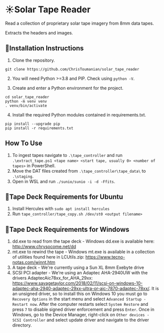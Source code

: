 # ☀️Solar Tape Reader
Read a collection of proprietary solar tape imagery from 8mm data tapes.

Extracts the headers and images.

## 📘Installation Instructions
1. Clone the repository.

```
git clone https://github.com/ChrisToumanian/solar_tape_reader
```

2. You will need Python >=3.8 and PIP. Check using `python -V`.

3. Create and enter a Python environment for the project.

```
cd solar_tape_reader
python -m venv venv
. venv/bin/activate
```

4. Install the required Python modules contained in requirements.txt.

```
pip install --upgrade pip
pip install -r requirements.txt
```

## How To Use
1. To ingest tapes navigate to `.\tape_controller` and run `.\extract_tape.ps1 <tape name> <start tape, usually 0> <number of tapes>` in PowerShell.
2. Move the DAT files created from `.\tape_controller\tape_data\` to `.\staging`.
3. Open in WSL and run `./sunio/sunio -i -d -Ffits`.

## 📼Tape Deck Requirements for Ubuntu
1. Install Hercules with `sudo apt install hercules`
2. Run `tape_controller/tape_copy.sh /dev/st0 <output filename>`

## 📼Tape Deck Requirements for Windows
1. dd.exe to read from the tape deck - Windows dd.exe is available here: http://www.chrysocome.net/dd
2. mt.exe to rewind the tape - Windows mt.exe is available in a collection of utilities found here in LCUtils.zip: https://www.tecno-notas.com/winnt.htm
3. A tape deck - We're currently using a Sun XL 8mm Exebyte drive
4. SCSI PCI adapter - We're using an Adaptec AHA-2940UW with the drivers AdaptecAic78xx_for_AHA_29xx:
https://www.savagetaylor.com/2018/02/11/scsi-on-windows-10-adaptec-aha-2940-adaptec-29xx-ultra-or-aic-7870-adaptec-78xx/. It is an unsigned driver, so to install this on Windows 10 you must go to `Recovery Options` in the start menu and select `Advanced Startup - Restart now`. After the computer restarts select `System Restore` and press `7` to disable signed driver enforcement and press `Enter`. Once in Windows, go to the Device Manager, right-click on `Other devices - SCSI Controller` and select update driver and navigate to the driver directory.
